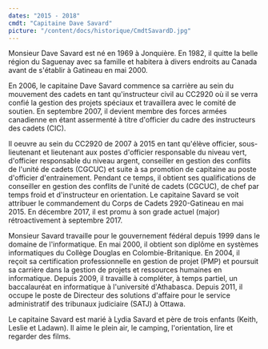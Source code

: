 ```yaml
---
dates: "2015 - 2018"
cmdt: "Capitaine Dave Savard"
picture: "/content/docs/historique/CmdtSavardD.jpg"
---
```



Monsieur Dave Savard est né en 1969 à Jonquière. En 1982, il quitte la belle région du Saguenay avec sa famille et habitera à divers endroits au Canada avant de s'établir à Gatineau en mai 2000.

En 2006, le capitaine Dave Savard commence sa carrière au sein du mouvement des cadets en tant qu'instructeur civil au CC2920 où il se verra confié la gestion des projets spéciaux et travaillera avec le comité de soutien. En septembre 2007, il devient membre des forces armées canadienne en étant assermenté à titre d'officier du cadre des instructeurs des cadets (CIC).

Il oeuvre au sein du CC2920 de 2007 à 2015 en tant qu'élève officier, sous-lieutenant et lieutenant aux postes d'officier responsable du niveau vert, d'officier responsable du niveau argent, conseiller en gestion des conflits de l'unité de cadets (CGCUC) et suite à sa promotion de capitaine au poste d'officier d'entrainement. Pendant ce temps, il obtient ses qualifications de conseiller en gestion des conflits de l'unité de cadets (CGCUC), de chef par temps froid et d'instructeur en orientation. Le capitaine Savard se voit attribuer le commandement du Corps de Cadets 2920-Gatineau en mai 2015. En décembre 2017, il est promu à son grade actuel (major) rétroactivement à septembre 2017.

Monsieur Savard travaille pour le gouvernement fédéral depuis 1999 dans le domaine de l'informatique. En mai 2000, il obtient son diplôme en systèmes informatiques du Collège Douglas en Colombie-Britanique. En 2004, il reçoit sa certification professionnelle en gestion de projet (PMP) et poursuit sa carrière dans la gestion de projets et ressources humaines en informatique. Depuis 2009, il travaille à compléter, à temps partiel, un baccalauréat en informatique à l'université d'Athabasca. Depuis 2011, il occupe le poste de Directeur des solutions d'affaire pour le service administratif des tribunaux judiciaire (SATJ) à Ottawa.

Le capitaine Savard est marié à Lydia Savard et père de trois enfants (Keith, Leslie et Ladawn). Il aime le plein air, le camping, l'orientation, lire et regarder des films.